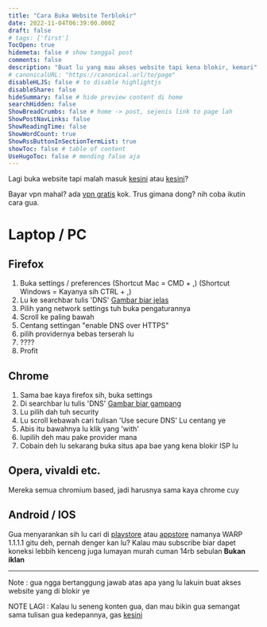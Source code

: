 ```yaml
---
title: "Cara Buka Website Terblokir"
date: 2022-11-04T06:39:00.000Z
draft: false
# tags: ['first']
TocOpen: true
hidemeta: false # show tanggal post
comments: false
description: "Buat lu yang mau akses website tapi kena blokir, kemari"
# canonicalURL: "https://canonical.url/to/page"
disableHLJS: false # to disable highlightjs
disableShare: false
hideSummary: false # hide preview content di home
searchHidden: false
ShowBreadCrumbs: false # home -> post, sejenis link to page lah
ShowPostNavLinks: false
ShowReadingTime: false
ShowWordCount: true
ShowRssButtonInSectionTermList: true
showToc: false # table of content
UseHugoToc: false # mending false aja
---
```


Lagi buka website tapi malah masuk [kesini](https://i.ibb.co/BTd3vkP/Screenshot-2022-10-25-at-12-16-59-block-My-Republic.png) atau [kesini](https://internetpositif.id/)?

Bayar vpn mahal? ada [vpn gratis](https://duckduckgo.com/?q=free+vpn+privacy+issue&t=ffab&ia=web) kok.
Trus gimana dong? nih coba ikutin cara gua.

# Laptop / PC

## Firefox
 1. Buka settings / preferences (Shortcut Mac = CMD + ,) (Shortcut Windows = Kayanya sih CTRL + ,)
 2. Lu ke searchbar tulis 'DNS' [Gambar biar jelas](https://i.ibb.co/J7mNn0z/Screen-Shot-2022-10-25-at-13-13-21.png)
 3. Pilih  yang network settings tuh buka pengaturannya
 4. Scroll ke paling bawah 
 5. Centang settingan "enable DNS over HTTPS"
 6. pilih providernya bebas terserah lu
 7. ????
 8. Profit

## Chrome
1. Sama bae kaya firefox sih, buka settings
2. Di searchbar lu tulis 'DNS' [Gambar biar gampang](https://i.ibb.co/Zz4BVV4/Screen-Shot-2022-10-25-at-13-16-17.png)
3. Lu pilih dah tuh security
4. Lu scroll kebawah cari tulisan 'Use secure DNS' Lu centang ye
5. Abis itu bawahnya lu klik yang 'with'
6. lupilih deh mau pake provider mana
7. Cobain deh lu sekarang buka situs apa bae yang kena blokir ISP lu

## Opera, vivaldi etc.
Mereka semua chromium based, jadi harusnya sama kaya chrome cuy

## Android / IOS
Gua menyarankan sih lu cari di [playstore](https://play.google.com/store/apps/details?id=com.cloudflare.onedotonedotonedotone&gl=US) atau [appstore](https://apps.apple.com/us/app/1-1-1-1-faster-internet/id1423538627) namanya WARP 1.1.1.1 gitu deh, pernah denger kan lu?
Kalau mau subscribe biar dapet koneksi lebbih kenceng juga lumayan murah cuman 14rb sebulan **Bukan iklan**

---
Note : gua ngga bertanggung jawab atas apa yang lu lakuin buat akses website yang di blokir ye

NOTE LAGI : Kalau lu seneng konten gua, dan mau bikin gua semangat sama tulisan gua kedepannya, gas [kesini](https://sociabuzz.com/muezzaissleeping)
